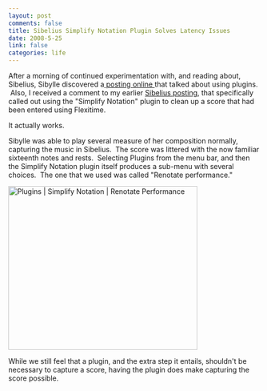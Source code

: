 ```yaml
--- 
layout: post
comments: false
title: Sibelius Simplify Notation Plugin Solves Latency Issues
date: 2008-5-25
link: false
categories: life
---
```

After a morning of continued experimentation with, and reading about, Sibelius, Sibylle discovered a<a title="Sibelius Forum - USB Keyboard Note input" href="http://www.sibeliusforum.com/forums/viewtopic.php?p=4560"> posting online </a>that talked about using plugins.  Also, I received a comment to my earlier <a title="Sibelius, Driver Installs, and Flexitime" href="http://zanshin.net/2008/05/24/sibelius-driver-installs-and-flexitime/">Sibelius posting</a>, that specifically called out using the "Simplify Notation" plugin to clean up a score that had been entered using Flexitime.  

It actually works.

Sibylle was able to play several measure of her composition normally, capturing the music in Sibelius.  The score was littered with the now familiar sixteenth notes and rests.  Selecting Plugins from the menu bar, and then the Simplify Notation plugin itself produces a sub-menu with several choices.  The one that we used was called "Renotate performance."  

<img src="http://zanshin.net/images/renotate.JPG" alt="Plugins | Simplify Notation | Renotate Performance" width="378" height="327" />

While we still feel that a plugin, and the extra step it entails, shouldn't be necessary to capture a score, having the plugin does make capturing the score possible.

 
